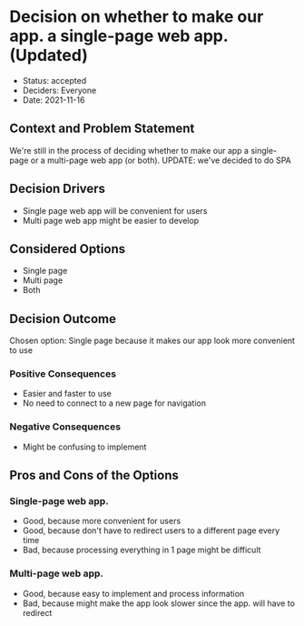 # Decision on whether to make our app. a single-page web app. (Updated)

* Status: accepted
* Deciders: Everyone
* Date: 2021-11-16

## Context and Problem Statement

We're still in the process of deciding whether to make our app a single-page or a multi-page web app (or both). UPDATE: we've decided to do SPA

## Decision Drivers <!-- optional -->

* Single page web app will be convenient for users
* Multi page web app might be easier to develop

## Considered Options

* Single page
* Multi page
* Both

## Decision Outcome

Chosen option: Single page because it makes our app look more convenient to use

### Positive Consequences <!-- optional -->

* Easier and faster to use 
* No need to connect to a new page for navigation

### Negative Consequences <!-- optional -->

* Might be confusing to implement

## Pros and Cons of the Options <!-- optional -->

### Single-page web app.

* Good, because more convenient for users
* Good, because don't have to redirect users to a different page every time
* Bad, because processing everything in 1 page might be difficult

### Multi-page web app.

* Good, because easy to implement and process information
* Bad, because might make the app look slower since the app. will have to redirect
